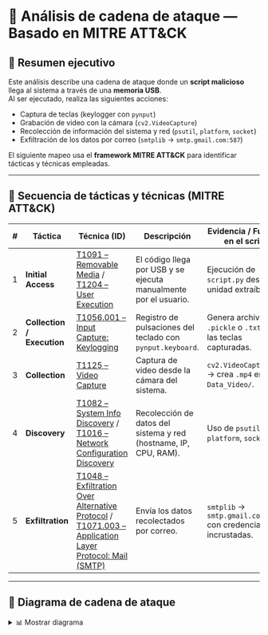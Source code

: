 # 🧩 Análisis de cadena de ataque — Basado en MITRE ATT&CK

## 📘 Resumen ejecutivo
Este análisis describe una cadena de ataque donde un **script malicioso** llega al sistema a través de una **memoria USB**.  
Al ser ejecutado, realiza las siguientes acciones:

- Captura de teclas (keylogger con `pynput`)
- Grabación de video con la cámara (`cv2.VideoCapture`)
- Recolección de información del sistema y red (`psutil`, `platform`, `socket`)
- Exfiltración de los datos por correo (`smtplib` → `smtp.gmail.com:587`)

El siguiente mapeo usa el **framework MITRE ATT&CK** para identificar tácticas y técnicas empleadas.

---

## 🎯 Secuencia de tácticas y técnicas (MITRE ATT&CK)

| # | Táctica | Técnica (ID) | Descripción | Evidencia / Función en el script |
|---|----------|---------------|-------------|----------------------------------|
| 1 | **Initial Access** | [T1091 – Removable Media](https://attack.mitre.org/techniques/T1091/) / [T1204 – User Execution](https://attack.mitre.org/techniques/T1204/) | El código llega por USB y se ejecuta manualmente por el usuario. | Ejecución de `script.py` desde unidad extraíble. |
| 2 | **Collection / Execution** | [T1056.001 – Input Capture: Keylogging](https://attack.mitre.org/techniques/T1056/001/) | Registro de pulsaciones del teclado con `pynput.keyboard`. | Genera archivos `.pickle` o `.txt` con las teclas capturadas. |
| 3 | **Collection** | [T1125 – Video Capture](https://attack.mitre.org/techniques/T1125/) | Captura de video desde la cámara del sistema. | `cv2.VideoCapture(0)` → crea `.mp4` en `Data_Video/`. |
| 4 | **Discovery** | [T1082 – System Info Discovery](https://attack.mitre.org/techniques/T1082/) / [T1016 – Network Configuration Discovery](https://attack.mitre.org/techniques/T1016/) | Recolección de datos del sistema y red (hostname, IP, CPU, RAM). | Uso de `psutil`, `platform`, `socket`. |
| 5 | **Exfiltration** | [T1048 – Exfiltration Over Alternative Protocol](https://attack.mitre.org/techniques/T1048/) / [T1071.003 – Application Layer Protocol: Mail (SMTP)](https://attack.mitre.org/techniques/T1071/003/) | Envía los datos recolectados por correo. | `smtplib` → `smtp.gmail.com:587` con credenciales incrustadas. |

---

## 🧠 Diagrama de cadena de ataque

<details>
<summary>📊 Mostrar diagrama</summary>

```mermaid
flowchart LR
  subgraph Initial_Access [Initial Access]
    direction TB
    A[/"Medio extraíble\nT1091 / T1204"/]
  end

  subgraph Collection [Collection / Execution]
    direction TB
    B[/"Keylogging\nT1056.001\n(pynput)"/]
    C[/"Captura de vídeo\nT1125\n(cv2 → .mp4)"/]
  end

  subgraph Discovery [Discovery]
    direction TB
    D[/"System & Network\nT1082 / T1016\n(psutil, platform, socket)"/]
  end

  subgraph Exfiltration [Exfiltration]
    direction TB
    E[/"SMTP / Mail\nT1048 / T1071.003\n(smtplib)"/]
  end

  subgraph Artifacts [Artefactos / IoCs]
    direction TB
    F[/"Data_Video, .txt, .pickle,\ncredenciales en claro"/]
  end

  %% Flujo y estilos
  A --> B
  B --> C
  B --> D
  C --> D
  D --> E
  E --> F

  classDef box fill:#ffffff,stroke:#333,stroke-width:1px,font-size:18px,padding:10px;
  class A,B,C,D,E,F box;

  style Initial_Access fill:#fdebd0,stroke:#e67e22,stroke-width:1px;
  style Collection fill:#e8f6ff,stroke:#1f78b4,stroke-width:1px;
  style Discovery fill:#f0f5e6,stroke:#2e8b57,stroke-width:1px;
  style Exfiltration fill:#fff0f0,stroke:#c0392b,stroke-width:1px;
  style Artifacts fill:#f7f7f7,stroke:#95a5a6,stroke-width:1px;

  linkStyle default stroke:#444,stroke-width:2px;
